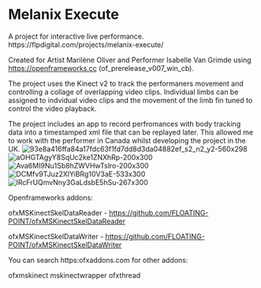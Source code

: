 <h1>Melanix Execute </h1>
A project for interactive live performance. https://flpdigital.com/projects/melanix-execute/

Created for Artist Marilène Oliver and Performer Isabelle Van Grimde using  https://openframeworks.cc (of_prerelease_v007_win_cb).

The project uses the Kinect v2 to track the performaners movement and controlling a collage of overlapping video clips. 
Individual limbs can be assigned to indvidual video clips and the movement of the limb fin tuned to control the video playback.

The project includes an app to record perfromances with body tracking data into a timestamped xml file that can be replayed later. This allowed me to work with the performer in Canada whilst developing the project in the UK.
![93e8a416ffa84a17fdc63f1fd7dd8d3da04882ef_s2_n2_y2-560x298](https://github.com/user-attachments/assets/80383c7d-3040-43fb-9627-5fa1bfcebadf)
![aOHGTAgyY8SqUc2ke1ZNXhRp-200x300](https://github.com/user-attachments/assets/1525a826-7a9b-4f1a-be4d-542be771324c)
![Ava6MI9Nu1Sb8hZWVHwTslro-200x300](https://github.com/user-attachments/assets/9dfc5358-71c7-4643-9806-a9d344bdc74e)
![DCMfv9TJuz2XlYiBRg10V3aE-533x300](https://github.com/user-attachments/assets/b1f98444-c92d-4452-8a61-c49e2051a6fd)
![IRcFrUQmvNny3GaLdsbE5hSu-267x300](https://github.com/user-attachments/assets/06ce4123-c48f-41a4-afb9-0cd408513150)


Openframeworks addons:

ofxMSKinectSkelDataReader - https://github.com/FLOATING-POINT/ofxMSKinectSkelDataReader

ofxMSKinectSkelDataWriter - https://github.com/FLOATING-POINT/ofxMSKinectSkelDataWriter

You can search https:ofxaddons.com for other addons:

ofxmskinect
mskinectwrapper
ofxthread


